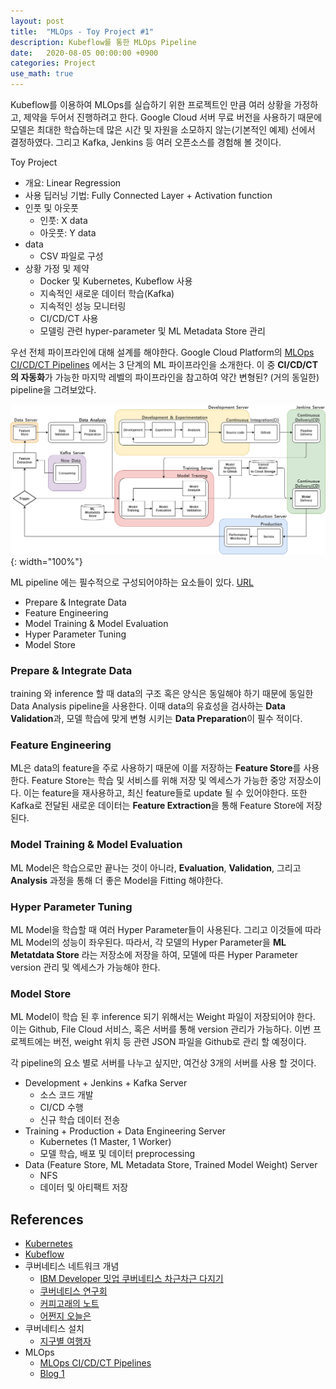 ```yaml
---
layout: post
title:  "MLOps - Toy Project #1"
description: Kubeflow를 통한 MLOps Pipeline
date:   2020-08-05 00:00:00 +0900
categories: Project
use_math: true
---
```


Kubeflow를 이용하여 MLOps를 실습하기 위한 프로젝트인 만큼 여러 상황을 가정하고, 제약을 두어서 진행하려고 한다. Google Cloud 서버 무료 버전을 사용하기 때문에 모델은 최대한 학습하는데 많은 시간 및 자원을 소모하지 않는(기본적인 예제) 선에서 결정하였다. 그리고 Kafka, Jenkins 등 여러 오픈소스를 경험해 볼 것이다.

Toy Project
- 개요: Linear Regression
- 사용 딥러닝 기법: Fully Connected Layer + Activation function
- 인풋 및 아웃풋
    - 인풋: X data
    - 아웃풋: Y data
- data
    - CSV 파일로 구성
- 상황 가정 및 제약
    - Docker 및 Kubernetes, Kubeflow 사용
    - 지속적인 새로운 데이터 학습(Kafka)
    - 지속적인 성능 모니터링
    - CI/CD/CT 사용
    - 모델링 관련 hyper-parameter 및 ML Metadata Store 관리

우선 전체 파이프라인에 대해 설계를 해야한다. Google Cloud Platform의 [MLOps CI/CD/CT Pipelines](https://cloud.google.com/solutions/machine-learning/mlops-continuous-delivery-and-automation-pipelines-in-machine-learning) 에서는 3 단계의 ML 파이프라인을 소개한다. 이 중 **CI/CD/CT 의 자동화**가 가능한 마지막 레벨의 파이프라인을 참고하여 약간 변형된? (거의 동일한) pipeline을 그려보았다.

![pipeline](https://raw.githubusercontent.com/byeongjokim/byeongjokim.github.io/master/assets/images/mlops1/pipeline.png){: width="100%"}

ML pipeline 에는 필수적으로 구성되어야하는 요소들이 있다. [URL](https://growingdata.com.au/mlops-ci-cd-for-machine-learning-pipelines-model-deployment-with-kubeflow/?preview=true&_thumbnail_id=5121)
- Prepare & Integrate Data
- Feature Engineering
- Model Training & Model Evaluation
- Hyper Parameter Tuning
- Model Store

### Prepare & Integrate Data
training 와 inference 할 때 data의 구조 혹은 양식은 동일해야 하기 때문에 동일한 Data Analysis pipeline을 사용한다. 이때 data의 유효성을 검사하는 **Data Validation**과, 모델 학습에 맞게 변형 시키는 **Data Preparation**이 필수 적이다.

### Feature Engineering
ML은 data의 feature을 주로 사용하기 때문에 이를 저장하는 **Feature Store**를 사용한다. Feature Store는 학습 및 서비스를 위해 저장 및 엑세스가 가능한 중앙 저장소이다. 이는 feature을 재사용하고, 최신 feature들로 update 될 수 있어야한다. 또한 Kafka로 전달된 새로운 데이터는 **Feature Extraction**을 통해 Feature Store에 저장된다.

### Model Training & Model Evaluation
ML Model은 학습으로만 끝나는 것이 아니라, **Evaluation**, **Validation**, 그리고 **Analysis** 과정을 통해 더 좋은 Model을 Fitting 해야한다.

### Hyper Parameter Tuning
ML Model을 학습할 때 여러 Hyper Parameter들이 사용된다. 그리고 이것들에 따라 ML Model의 성능이 좌우된다. 따라서, 각 모델의 Hyper Parameter을 **ML Metatdata Store** 라는 저장소에 저장을 하여, 모델에 따른 Hyper Parameter version 관리 및 엑세스가 가능해야 한다.

### Model Store
ML Model이 학습 된 후 inference 되기 위해서는 Weight 파일이 저장되어야 한다. 이는 Github, File Cloud 서비스, 혹은 서버를 통해 version 관리가 가능하다. 이번 프로젝트에는 버전, weight 위치 등 관련 JSON 파일을 Github로 관리 할 예정이다.

각 pipeline의 요소 별로 서버를 나누고 싶지만, 여건상 3개의 서버를 사용 할 것이다.
- Development + Jenkins + Kafka Server
    - 소스 코드 개발
    - CI/CD 수행
    - 신규 학습 데이터 전송
- Training + Production + Data Engineering Server
    - Kubernetes (1 Master, 1 Worker)
    - 모델 학습, 배포 및 데이터 preprocessing
- Data (Feature Store, ML Metadata Store, Trained Model Weight) Server
    - NFS
    - 데이터 및 아티팩트 저장

## References
- [Kubernetes](https://kubernetes.io/docs/home/)
- [Kubeflow](https://www.kubeflow.org/docs/)
- 쿠버네티스 네트워크 개념
    - [IBM Developer 밋업 쿠버네티스 차근차근 다지기](https://www.youtube.com/watch?v=l42GttmnnZ4)
    - [쿠버네티스 연구회](https://www.youtube.com/watch?v=q1k_iOB3yig)
    - [커피고래의 노트](https://coffeewhale.com/)
    - [어쩐지 오늘은](https://zzsza.github.io/category/mlops/)
- 쿠버네티스 설치
    - [지구별 여행자](https://www.kangwoo.kr/2020/02/17/pc%EC%97%90-kubeflow-%EC%84%A4%EC%B9%98%ED%95%98%EA%B8%B0-1%EB%B6%80-nvidia-%EB%93%9C%EB%9D%BC%EC%9D%B4%EB%B2%84-docker-%EC%84%A4%EC%B9%98%ED%95%98%EA%B8%B0/)
- MLOps
    - [MLOps CI/CD/CT Pipelines](https://cloud.google.com/solutions/machine-learning/mlops-continuous-delivery-and-automation-pipelines-in-machine-learning)
    - [Blog 1](https://growingdata.com.au/mlops-ci-cd-for-machine-learning-pipelines-model-deployment-with-kubeflow/?preview=true&_thumbnail_id=5121)

